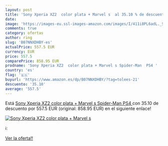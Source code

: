 ```yaml
---
layout: post
title: 'Sony Xperia XZ2  color plata + Marvel s  al 35.10 % de descuento'
date: 
image: 'https://images-eu.ssl-images-amazon.com/images/I/411i8PL6adL._SL200_.jpg'
comments: true
category: ofertas
author: ring
slug: 'B07NNXDHBY-es'
actualPrice: 557.5 EUR
currency: EUR
price: 557.5
comparePrice: 858.95 EUR
prodname: 'Sony Xperia XZ2  color plata + Marvel s Spider-Man  PS4 '
country: 'es'
flag: '🇪🇸'
buyurl: 'https://www.amazon.es/dp/B07NNXDHBY/?tag=tolees-21'
descuento: '35.10'
average: '557.5'
---
```


Está [Sony Xperia XZ2  color plata + Marvel s Spider-Man  PS4 ](https://www.amazon.es/dp/B07NNXDHBY/?tag=tolees-21) con 35.10 de descuento por 557.5 EUR (original: 858.95 EUR) en el siguiente enlace!

[![Sony Xperia XZ2  color plata + Marvel s ](https://images-eu.ssl-images-amazon.com/images/I/411i8PL6adL._SL200_.jpg)](https://www.amazon.es/dp/B07NNXDHBY/?tag=tolees-21)

ℹ️:


[Ver la oferta!!](https://www.amazon.es/dp/B07NNXDHBY/?tag=tolees-21)
